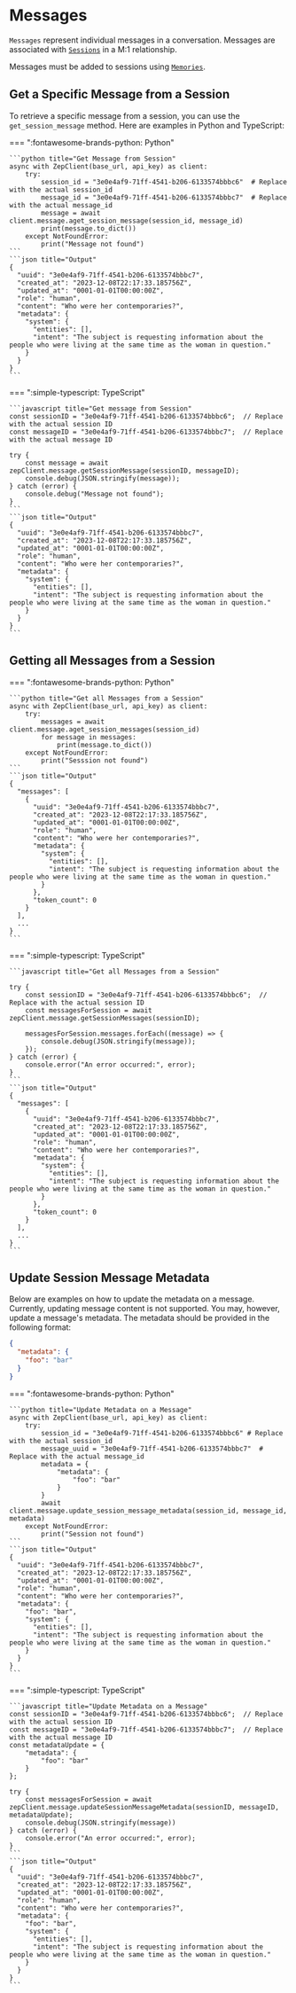 # Messages

`Messages` represent individual messages in a conversation. Messages are associated with [`Sessions`](sessions.md) in a M:1 relationship.

Messages must be added to sessions using [`Memories`](memories.md).

## Get a Specific Message from a Session

To retrieve a specific message from a session, you can use the `get_session_message` method. Here are examples in Python and TypeScript:

=== ":fontawesome-brands-python: Python"

    ```python title="Get Message from Session"
    async with ZepClient(base_url, api_key) as client:
        try:
            session_id = "3e0e4af9-71ff-4541-b206-6133574bbbc6"  # Replace with the actual session_id
            message_id = "3e0e4af9-71ff-4541-b206-6133574bbbc7"  # Replace with the actual message_id
            message = await client.message.aget_session_message(session_id, message_id)
            print(message.to_dict())
        except NotFoundError:
            print("Message not found")
    ```
    ```json title="Output"
    {
      "uuid": "3e0e4af9-71ff-4541-b206-6133574bbbc7",
      "created_at": "2023-12-08T22:17:33.185756Z",
      "updated_at": "0001-01-01T00:00:00Z",
      "role": "human",
      "content": "Who were her contemporaries?",
      "metadata": {
        "system": {
          "entities": [],
          "intent": "The subject is requesting information about the people who were living at the same time as the woman in question."
        }
      }
    }
    ```

=== ":simple-typescript: TypeScript"

    ```javascript title="Get message from Session"
    const sessionID = "3e0e4af9-71ff-4541-b206-6133574bbbc6";  // Replace with the actual session ID
    const messageID = "3e0e4af9-71ff-4541-b206-6133574bbbc7";  // Replace with the actual message ID

    try {
        const message = await zepClient.message.getSessionMessage(sessionID, messageID);
        console.debug(JSON.stringify(message));
    } catch (error) {
        console.debug("Message not found");
    }
    ```
    ```json title="Output"
    {
      "uuid": "3e0e4af9-71ff-4541-b206-6133574bbbc7",
      "created_at": "2023-12-08T22:17:33.185756Z",
      "updated_at": "0001-01-01T00:00:00Z",
      "role": "human",
      "content": "Who were her contemporaries?",
      "metadata": {
        "system": {
          "entities": [],
          "intent": "The subject is requesting information about the people who were living at the same time as the woman in question."
        }
      }
    }
    ```

## Getting all Messages from a Session

=== ":fontawesome-brands-python: Python"

    ```python title="Get all Messages from a Session"
    async with ZepClient(base_url, api_key) as client:
        try:
            messages = await client.message.aget_session_messages(session_id)
            for message in messages:
                print(message.to_dict())
        except NotFoundError:
            print("Sesssion not found")
    ```
    ```json title="Output"
    {
      "messages": [
        {
          "uuid": "3e0e4af9-71ff-4541-b206-6133574bbbc7",
          "created_at": "2023-12-08T22:17:33.185756Z",
          "updated_at": "0001-01-01T00:00:00Z",
          "role": "human",
          "content": "Who were her contemporaries?",
          "metadata": {
            "system": {
              "entities": [],
              "intent": "The subject is requesting information about the people who were living at the same time as the woman in question."
            }
          },
          "token_count": 0
        }
      ],
      ...
    }
    ```

=== ":simple-typescript: TypeScript"

    ```javascript title="Get all Messages from a Session"

    try {
        const sessionID = "3e0e4af9-71ff-4541-b206-6133574bbbc6";  // Replace with the actual session ID
        const messagesForSession = await zepClient.message.getSessionMessages(sessionID);

        messagesForSession.messages.forEach((message) => {
            console.debug(JSON.stringify(message));
        });
    } catch (error) {
        console.error("An error occurred:", error);
    }
    ```
    ```json title="Output"
    {
      "messages": [
        {
          "uuid": "3e0e4af9-71ff-4541-b206-6133574bbbc7",
          "created_at": "2023-12-08T22:17:33.185756Z",
          "updated_at": "0001-01-01T00:00:00Z",
          "role": "human",
          "content": "Who were her contemporaries?",
          "metadata": {
            "system": {
              "entities": [],
              "intent": "The subject is requesting information about the people who were living at the same time as the woman in question."
            }
          },
          "token_count": 0
        }
      ],
      ...
    }
    ```

## Update Session Message Metadata

Below are examples on how to update the metadata on a message.
Currently, updating message content is not supported. You may, however, update a message's metadata.
The metadata should be provided in the following format:

```json title="metadata"
{
  "metadata": {
    "foo": "bar"
  }
}
```

=== ":fontawesome-brands-python: Python"

    ```python title="Update Metadata on a Message"
    async with ZepClient(base_url, api_key) as client:
        try:
            session_id = "3e0e4af9-71ff-4541-b206-6133574bbbc6" # Replace with the actual session_id
            message_uuid = "3e0e4af9-71ff-4541-b206-6133574bbbc7"  # Replace with the actual message_id
            metadata = {
                "metadata": {
                    "foo": "bar"
                }
            }
            await client.message.update_session_message_metadata(session_id, message_id, metadata)
        except NotFoundError:
            print("Session not found")
    ```
    ```json title="Output"
    {
      "uuid": "3e0e4af9-71ff-4541-b206-6133574bbbc7",
      "created_at": "2023-12-08T22:17:33.185756Z",
      "updated_at": "0001-01-01T00:00:00Z",
      "role": "human",
      "content": "Who were her contemporaries?",
      "metadata": {
        "foo": "bar",
        "system": {
          "entities": [],
          "intent": "The subject is requesting information about the people who were living at the same time as the woman in question."
        }
      }
    }
    ```

=== ":simple-typescript: TypeScript"

    ```javascript title="Update Metadata on a Message"
    const sessionID = "3e0e4af9-71ff-4541-b206-6133574bbbc6";  // Replace with the actual session ID
    const messageID = "3e0e4af9-71ff-4541-b206-6133574bbbc7";  // Replace with the actual message ID
    const metadataUpdate = {
        "metadata": {
            "foo": "bar"
        }
    };

    try {
        const messagesForSession = await zepClient.message.updateSessionMessageMetadata(sessionID, messageID, metadataUpdate);
        console.debug(JSON.stringify(message))
    } catch (error) {
        console.error("An error occurred:", error);
    }
    ```
    ```json title="Output"
    {
      "uuid": "3e0e4af9-71ff-4541-b206-6133574bbbc7",
      "created_at": "2023-12-08T22:17:33.185756Z",
      "updated_at": "0001-01-01T00:00:00Z",
      "role": "human",
      "content": "Who were her contemporaries?",
      "metadata": {
        "foo": "bar",
        "system": {
          "entities": [],
          "intent": "The subject is requesting information about the people who were living at the same time as the woman in question."
        }
      }
    }
    ```
